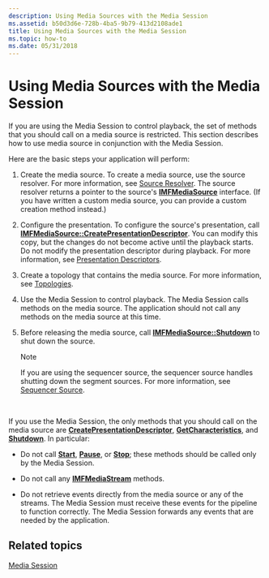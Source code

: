 ```yaml
---
description: Using Media Sources with the Media Session
ms.assetid: b50d3d6e-728b-4ba5-9b79-413d2108ade1
title: Using Media Sources with the Media Session
ms.topic: how-to
ms.date: 05/31/2018
---
```


# Using Media Sources with the Media Session

If you are using the Media Session to control playback, the set of methods that you should call on a media source is restricted. This section describes how to use media source in conjunction with the Media Session.

Here are the basic steps your application will perform:

1.  Create the media source. To create a media source, use the source resolver. For more information, see [Source Resolver](source-resolver.md). The source resolver returns a pointer to the source's [**IMFMediaSource**](/windows/desktop/api/mfidl/nn-mfidl-imfmediasource) interface. (If you have written a custom media source, you can provide a custom creation method instead.)

2.  Configure the presentation. To configure the source's presentation, call [**IMFMediaSource::CreatePresentationDescriptor**](/windows/desktop/api/mfidl/nf-mfidl-imfmediasource-createpresentationdescriptor). You can modify this copy, but the changes do not become active until the playback starts. Do not modify the presentation descriptor during playback. For more information, see [Presentation Descriptors](presentation-descriptors.md).

3.  Create a topology that contains the media source. For more information, see [Topologies](topologies.md).

4.  Use the Media Session to control playback. The Media Session calls methods on the media source. The application should not call any methods on the media source at this time.

5.  Before releasing the media source, call [**IMFMediaSource::Shutdown**](/windows/desktop/api/mfidl/nf-mfidl-imfmediasource-shutdown) to shut down the source.

    > [!Note]  
    > If you are using the sequencer source, the sequencer source handles shutting down the segment sources. For more information, see [Sequencer Source](sequencer-source.md).

     

If you use the Media Session, the only methods that you should call on the media source are [**CreatePresentationDescriptor**](/windows/desktop/api/mfidl/nf-mfidl-imfmediasource-createpresentationdescriptor), [**GetCharacteristics**](/windows/desktop/api/mfidl/nf-mfidl-imfmediasource-getcharacteristics), and [**Shutdown**](/windows/desktop/api/mfidl/nf-mfidl-imfmediasource-shutdown). In particular:

-   Do not call [**Start**](/windows/desktop/api/mfidl/nf-mfidl-imfmediasource-start), [**Pause**](/windows/desktop/api/mfidl/nf-mfidl-imfmediasource-pause), or [**Stop**](/windows/desktop/api/mfidl/nf-mfidl-imfmediasource-stop); these methods should be called only by the Media Session.

-   Do not call any [**IMFMediaStream**](/windows/desktop/api/mfidl/nn-mfidl-imfmediastream) methods.

-   Do not retrieve events directly from the media source or any of the streams. The Media Session must receive these events for the pipeline to function correctly. The Media Session forwards any events that are needed by the application.

## Related topics

<dl> <dt>

[Media Session](media-session.md)
</dt> </dl>

 

 



